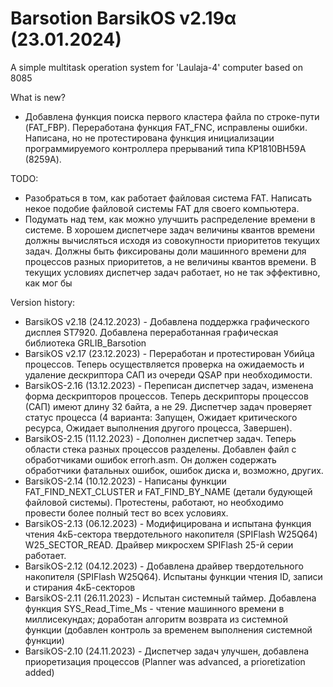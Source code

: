 # Barsotion BarsikOS v2.19α (23.01.2024)

A simple multitask operation system for 'Laulaja-4' computer based on 8085

What is new?
- Добавлена функция поиска первого кластера файла по строке-пути (FAT_FBP). Переработана функция FAT_FNC, исправлены ошибки. Написана, но не протестирована функция инициализации программируемого контроллера прерываний типа КР1810ВН59А (8259A).

TODO:
- Разобраться в том, как работает файловая система FAT. Написать некое подобие файловой системы FAT для своего компьютера.
- Подумать над тем, как можно улучшить распределение времени в системе. В хорошем диспетчере задач величины квантов времени должны вычисляться исходя из совокупности приоритетов текущих задач. Должны быть фиксированы доли машинного времени для процессов разных приоритетов, а не величины квантов времени. В текущих условиях диспетчер задач работает, но не так эффективно, как мог бы

Version history:
- BarsikOS v2.18 (24.12.2023) - Добавлена поддержка графического дисплея ST7920. Добавлена переработанная графическая библиотека GRLIB_Barsotion
- BarsikOS v2.17 (23.12.2023) - Переработан и протестирован Убийца процессов. Теперь осуществляется проверка на ожидаемость и удаление дескриптора САП из очереди QSAP при необходимости.
- BarsikOS-2.16 (13.12.2023) - Переписан диспетчер задач, изменена форма дескрипторов процессов. Теперь дескрипторы процессов (САП) имеют длину 32 байта, а не 29. Диспетчер задач проверяет статус процесса (4 варианта: Запущен, Ожидает критического ресурса, Ожидает выполнения другого процесса, Завершен).
- BarsikOS-2.15 (11.12.2023) - Дополнен диспетчер задач. Теперь области стека разных процессов разделены. Добавлен файл с обработчиками ошибок errorh.asm. Он должен содержать обработчики фатальных ошибок, ошибок диска и, возможно, других.
- BarsikOS-2.14 (10.12.2023) - Написаны функции FAT_FIND_NEXT_CLUSTER и FAT_FIND_BY_NAME (детали будующей файловой системы). Протестены, работают, но необходимо провести более полный тест во всех условиях.
- BarsikOS-2.13 (06.12.2023) - Модифицирована и испытана функция чтения 4кБ-сектора твердотельного накопителя (SPIFlash W25Q64) W25_SECTOR_READ.  Драйвер микросхем SPIFlash 25-й серии работает.
- BarsikOS-2.12 (04.12.2023) - Добавлена драйвер твердотельного накопителя (SPIFlash W25Q64). Испытаны функции чтения ID, записи и стирания 4кБ-секторов
- BarsikOS-2.11 (26.11.2023) - Испытан системный таймер. Добавлена функция SYS_Read_Time_Ms - чтение машинного времени в миллисекундах; доработан алгоритм возврата из системной функции (добавлен контроль за временем выполнения системной функции)
- BarsikOS-2.10 (24.11.2023) - Диспетчер задач улучшен, добавлена приоретизация процессов (Planner was advanced, a prioretization added)
